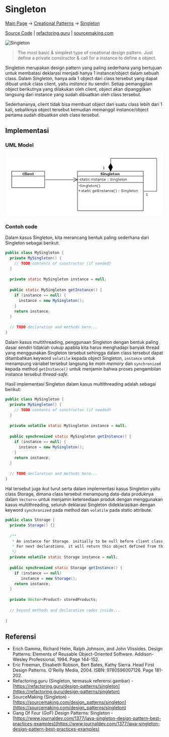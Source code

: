 # Singleton

[Main Page](..) → [Creational Patterns](.) → [Singleton](#)

[Source Code](https://github.com/akmalrusli363/fla-design-patterns/tree/main/src/ohmypatt/patt/creational/singleton) | [refactoring.guru](https://refactoring.guru/design-patterns/singleton) | [sourcemaking.com](https://sourcemaking.com/design_patterns/singleton)

![Singleton](https://refactoring.guru/images/patterns/content/singleton/singleton.png#center "Singleton")

> The most basic & simplest type of creational design pattern. Just define a private constructor & call for a instance to define a object.

Singleton merupakan design pattern yang paling sederhana yang bertujuan untuk membatasi deklarasi menjadi hanya 1 instance/object dalam sebuah class. Dalam Singleton, hanya ada 1 object dari class tersebut yang dapat dibuat untuk class client, yaitu _instance_ itu sendiri. Setiap pemanggilan object berikutnya yang dilakukan oleh client, object akan dipanggilkan langsung dari instance yang sudah dibuatkan oleh class tersebut.

Sederhananya, client tidak bisa membuat object dari suatu class lebih dari 1 kali, sebaliknya object tersebut kemudian memanggil instance/object pertama sudah dibuatkan oleh class tersebut.

## Implementasi

### UML Model

![Singleton](../assets/img/creational/singleton.png#center "Singleton")

### Contoh code

Dalam kasus Singleton, kita merancang bentuk paling sederhana dari Singleton sebagai berikut:

```java
public class MySingleton {
  private MySingleton() {
    // TODO contents of constructor (if needed)
  }

  private static MySingleton instance = null;

  public static MySingleton getInstance() {
    if (instance == null) {
      instance = new MySingleton();
    }
    return instance;
  }

  // TODO declaration and methods here...
}
```

Dalam kasus multithreading, penggunaan Singleton dengan bentuk paling dasar sendiri tidaklah cukup apabila kita harus menghadapi banyak thread yang menggunakan Singleton tersebut sehingga dalam class tersebut dapat ditambahkan keyword `volatile` kepada object Singleton, `instance` untuk menampung variabel tersebut langsung ke *main memory* dan `synchronized` kepada method `getInstance()` untuk menjamin bahwa proses pengambilan instance tersebut *thread-safe*.

Hasil implementasi Singleton dalam kasus multithreading adalah sebagai berikut:

```java
public class MySingleton {
  private MySingleton() {
    // TODO contents of constructor (if needed)
  }

  private volatile static MySingleton instance = null;

  public synchronized static MySingleton getInstance() {
    if (instance == null) {
      instance = new MySingleton();
    }
    return instance;
  }

  // TODO declaration and methods here...
}
```

Hal tersebut juga ikut turut serta dalam implementasi kasus Singleton yaitu class Storage, dimana class tersebut menampung data-data produknya dalam `Vector<>` untuk menjamin ketersediaan produk dengan menggunakan kasus multithreading, seluruh deklarasi Singleton dideklarasikan dengan keyword `synchronized` pada method dan `volatile` pada static attribute.

```java
public class Storage {
  private Storage() {}

  /**
   * An instance for Storage, initially to be null before client class invoke to define this object for first time!
   * For next declarations, it will return this object defined from this class since first declaration.
   */
  private volatile static Storage instance = null;

  public synchronized static Storage getInstance() {
    if (instance == null)
       instance = new Storage();
    return instance;
  }

  private Vector<Product> storedProducts;

  // beyond methods and declaration codes inside...

}
```


## Referensi

- Erich Gamma, Richard Helm, Ralph Johnson, and John Vlissides. Design Patterns: Elements of Reusable Object-Oriented Software. Addison-Wesley Professional, 1994. Page 144-152.
- Eric Freeman, Elisabeth Robson, Bert Bates, Kathy Sierra. Head First Design Patterns. O'Reilly Media, 2004. ISBN: 9780596007126. Page 181-202.
- Refactoring.guru (Singleton, termasuk referensi gambar) - [https://refactoring.guru/design-patterns/singleton](https://refactoring.guru/design-patterns/singleton)
- SourceMaking (Singleton) - [https://sourcemaking.com/design_patterns/singleton](https://sourcemaking.com/design_patterns/singleton)
- Gang Of Four (GoF) Design Patterns: Singleton - [https://www.journaldev.com/1377/java-singleton-design-pattern-best-practices-examples](https://www.journaldev.com/1377/java-singleton-design-pattern-best-practices-examples)
